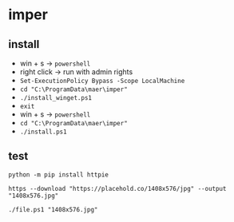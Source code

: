 # imper

## install

- win + s -> `powershell`
- right click -> run with admin rights
- `Set-ExecutionPolicy Bypass -Scope LocalMachine`
- `cd "C:\ProgramData\maer\imper"`
- `./install_winget.ps1`
- `exit`
- win + s -> `powershell`
- `cd "C:\ProgramData\maer\imper"`
- `./install.ps1`

## test

```shell
python -m pip install httpie
```

```shell
https --download "https://placehold.co/1408x576/jpg" --output "1408x576.jpg"
```

```shell
./file.ps1 "1408x576.jpg"
```
